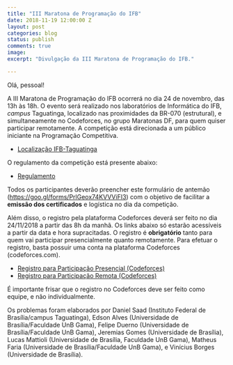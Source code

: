 ```yaml
---
title: "III Maratona de Programação do IFB"
date: 2018-11-19 12:00:00 Z
layout: post
categories: blog
status: publish
comments: true
image:
excerpt: "Divulgação da III Maratona de Programação do IFB."

---
```

Olá, pessoal!

A III Maratona de Programação do IFB ocorrerá no dia 24 de novembro, das 13h às 18h. O evento será realizado nos laboratórios de Informática do IFB, _campus_ Taguatinga, localizado nas proximidades da BR-070 (estrutural), e simultaneamente no Codeforces, no grupo Maratonas DF, para quem quiser participar remotamente. A competição está direcionada a um público iniciante na Programação Competitiva.

- [Localização IFB-Taguatinga](https://goo.gl/maps/c7h8nzGQYXG2)

O regulamento da competição está presente abaixo:

- [Regulamento]({{site.url}}/assets/3-mdp-ifb/Regulamento-3-Maratona-IFB.pdf)

Todos os participantes deverão preencher este formulário de antemão (https://goo.gl/forms/PrlGeox74KVVViFI3) com o objetivo de facilitar a **emissão dos certificados** e logística no dia da competição.

Além disso, o registro pela plataforma Codeforces deverá ser feito no dia 24/11/2018 a partir das 8h da manhã. Os links abaixo só estarão acessíveis a partir da data e hora supracitadas. O registro é **obrigatório** tanto para quem vai participar presencialmente quanto remotamente. Para efetuar o registro, basta possuir uma conta na plataforma Codeforces (codeforces.com). 

- [Registro para Participação Presencial (Codeforces)](http://codeforces.com/group/btcK4I5D5f/contest/233285)
- [Registro para Participação Remota (Codeforces)](http://codeforces.com/group/btcK4I5D5f/contest/233286)

É importante frisar que o registro no Codeforces deve ser feito como equipe, e não individualmente.
 

Os problemas foram elaborados por Daniel Saad (Instituto Federal de Brasília/campus Taguatinga), Edson Alves (Universidade de Brasília/Faculdade UnB Gama), Felipe Duerno (Universidade de Brasília/Faculdade UnB Gama), Jeremias Gomes (Universidade de Brasília),   Lucas Mattioli (Universidade de Brasília, Faculdade UnB Gama), Matheus Faria (Universidade de Brasília/Faculdade UnB Gama), e Vinícius Borges (Universidade de Brasília).


